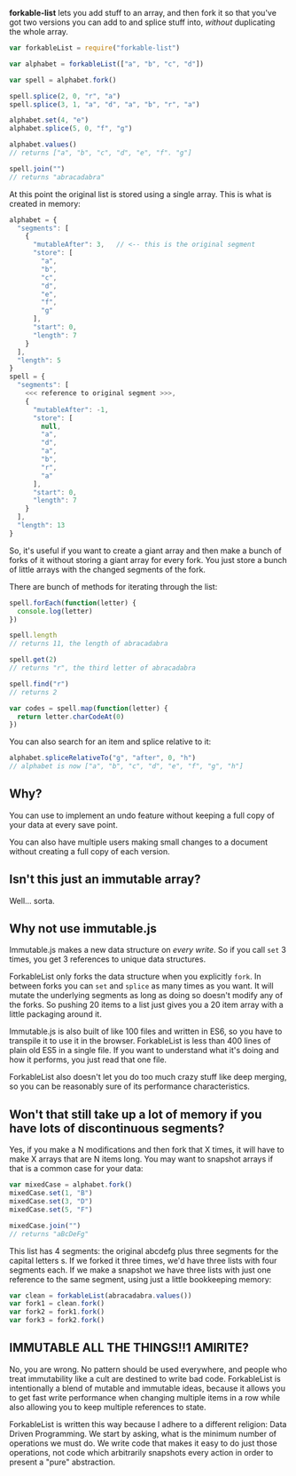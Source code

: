 **forkable-list** lets you add stuff to an array, and then fork it so that you've got two versions you can add to and splice stuff into, _without_ duplicating the whole array.

```javascript
var forkableList = require("forkable-list")

var alphabet = forkableList(["a", "b", "c", "d"])

var spell = alphabet.fork()

spell.splice(2, 0, "r", "a")
spell.splice(3, 1, "a", "d", "a", "b", "r", "a")

alphabet.set(4, "e")
alphabet.splice(5, 0, "f", "g")

alphabet.values()
// returns ["a", "b", "c", "d", "e", "f". "g"]

spell.join("")
// returns "abracadabra"
```
At this point the original list is stored using a single array. This is what is created in memory:
```javascript
alphabet = {
  "segments": [
    { 
      "mutableAfter": 3,   // <-- this is the original segment
      "store": [
        "a",
        "b",
        "c",
        "d",
        "e",
        "f",
        "g"
      ],
      "start": 0,
      "length": 7
    }
  ],
  "length": 5
}
spell = {
  "segments": [
    <<< reference to original segment >>>,
    {
      "mutableAfter": -1,
      "store": [
        null,
        "a",
        "d",
        "a",
        "b",
        "r",
        "a"
      ],
      "start": 0,
      "length": 7
    }
  ],
  "length": 13
}
```
So, it's useful if you want to create a giant array and then make a bunch of forks of it without storing a giant array for every fork. You just store a bunch of little arrays with the changed segments of the fork.

There are bunch of methods for iterating through the list:

```javascript
spell.forEach(function(letter) {
  console.log(letter)
})

spell.length
// returns 11, the length of abracadabra

spell.get(2)
// returns "r", the third letter of abracadabra

spell.find("r")
// returns 2

var codes = spell.map(function(letter) {
  return letter.charCodeAt(0)
})
```

You can also search for an item and splice relative to it:

```javascript
alphabet.spliceRelativeTo("g", "after", 0, "h")
// alphabet is now ["a", "b", "c", "d", "e", "f", "g", "h"]
```

## Why?

You can use to implement an undo feature without keeping a full copy of your data at every save point.

You can also have multiple users making small changes to a document without creating a full copy of each version.

## Isn't this just an immutable array?

Well... sorta.

## Why not use immutable.js

Immutable.js makes a new data structure on *every write*. So if you call `set` 3 times, you get 3 references to unique data structures.

ForkableList only forks the data structure when you explicitly `fork`. In between forks you can `set` and `splice` as many times as you want. It will mutate the underlying segments as long as doing so doesn't modify any of the forks. So pushing 20 items to a list just gives you a 20 item array with a little packaging around it.

Immutable.js is also built of like 100 files and written in ES6, so you have to transpile it to use it in the browser. ForkableList is less than 400 lines of plain old ES5 in a single file. If you want to understand what it's doing and how it performs, you just read that one file.

ForkableList also doesn't let you do too much crazy stuff like deep merging, so you can be reasonably sure of its performance characteristics.

## Won't that still take up a lot of memory if you have lots of discontinuous segments?

Yes, if you make a N modifications and then fork that X times, it will have to make X arrays that are N items long. You may want to snapshot arrays if that is a common case for your data:

```javascript
var mixedCase = alphabet.fork()
mixedCase.set(1, "B")
mixedCase.set(3, "D")
mixedCase.set(5, "F")

mixedCase.join("")
// returns "aBcDeFg"
```
This list has 4 segments: the original abcdefg plus three segments for the capital letters s. If we forked it three times, we'd have three lists with four segments each. If we make a snapshot we have three lists with just one reference to the same segment, using just a little bookkeeping memory:

```javascript
var clean = forkableList(abracadabra.values())
var fork1 = clean.fork()
var fork2 = fork1.fork()
var fork3 = fork2.fork()
```

## IMMUTABLE ALL THE THINGS!!1 AMIRITE?

No, you are wrong. No pattern should be used everywhere, and people who treat immutability like a cult are destined to write bad code. ForkableList is intentionally a blend of mutable and immutable ideas, because it allows you to get fast write performance when changing multiple items in a row while also allowing you to keep multiple references to state.

ForkableList is written this way because I adhere to a different religion: Data Driven Programming. We start by asking, what is the minimum number of operations we must do. We write code that makes it easy to do just those operations, not code which arbitrarily snapshots every action in order to present a "pure" abstraction.
